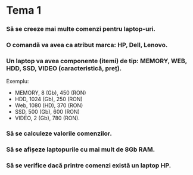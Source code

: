 # Tema 1
### Să se creeze mai multe comenzi pentru laptop-uri.
### O comandă va avea ca atribut marca: HP, Dell, Lenovo.
### Un laptop va avea componente (itemi) de tip: MEMORY, WEB, HDD, SSD, VIDEO (caracteristică, preț).
Exemplu:
- MEMORY, 8 (Gb), 450 (RON)
- HDD, 1024 (Gb), 250 (RON)
- Web, 1080 (HD), 370 (RON)
- SSD, 500 (Gb), 600 (RON)
- VIDEO, 2 (Gb), 780 (RON).
### Să se calculeze valorile comenzilor.
### Să se afișeze laptopurile cu mai mult de 8Gb RAM.
### Să se verifice dacă printre comenzi există un laptop HP.
